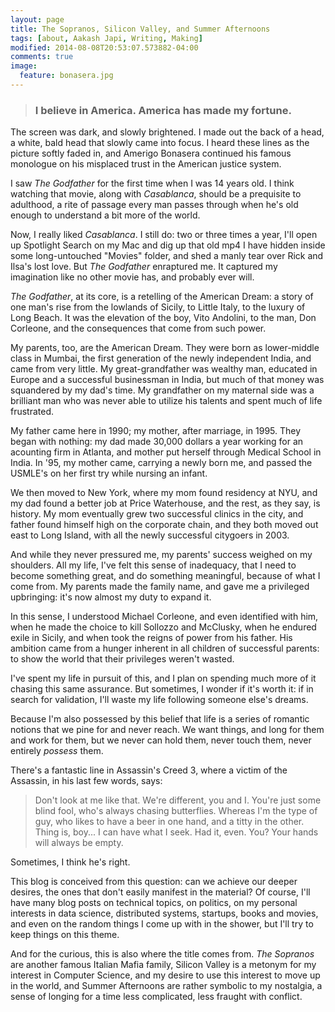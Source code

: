 ```yaml
---
layout: page
title: The Sopranos, Silicon Valley, and Summer Afternoons
tags: [about, Aakash Japi, Writing, Making]
modified: 2014-08-08T20:53:07.573882-04:00
comments: true
image:
  feature: bonasera.jpg
---
```


> ### I believe in America. America has made my fortune.

The screen was dark, and slowly brightened. I made out the back of a head, a white, bald head that slowly came into focus. I heard these lines as the picture softly faded in, and Amerigo Bonasera continued his famous monologue on his misplaced trust in the American justice system.  
  
I saw _The Godfather_ for the first time when I was 14 years old. I think watching that movie, along with _Casablanca_, should be a prequisite to adulthood, a rite of passage every man passes through when he's old enough to understand a bit more of the world.    
  
Now, I really liked _Casablanca_. I still do: two or three times a year, I'll open up Spotlight Search on my Mac and dig up that old mp4 I have hidden inside some long-untouched "Movies" folder, and shed a manly tear over Rick and Ilsa's lost love. But _The Godfather_ enraptured me. It captured my imagination like no other movie has, and probably ever will.  
  
_The Godfather_, at its core, is a retelling of the American Dream: a story of one man's rise from the lowlands of Sicily, to Little Italy, to the luxury of Long Beach. It was the elevation of the boy, Vito Andolini, to the man, Don Corleone, and the consequences that come from such power.  
  
My parents, too, are the American Dream. They were born as lower-middle class in Mumbai, the first generation of the newly independent India, and came from very little. My great-grandfather was wealthy man, educated in Europe and a successful businessman in India, but much of that money was squandered by my dad's time. My grandfather on my maternal side was a brilliant man who was never able to utilize his talents and spent much of life frustrated.      
  
My father came here in 1990; my mother, after marriage, in 1995. They began with nothing: my dad made 30,000 dollars a year working for an acounting firm in Atlanta, and mother put herself through Medical School in India. In '95, my mother came, carrying a newly born me, and passed the USMLE's on her first try while nursing an infant.  
  
We then moved to New York, where my mom found residency at NYU, and my dad found a better job at Price Waterhouse, and the rest, as they say, is history. My mom eventually grew two successful clinics in the city, and father found himself high on the corporate chain, and they both moved out east to Long Island, with all the newly successful citygoers in 2003.    
  
And while they never pressured me, my parents' success weighed on my shoulders. All my life, I've felt this sense of inadequacy, that I need to become something great, and do something meaningful, because of what I come from. My parents made the family name, and gave me a privileged upbringing: it's now almost my duty to expand it.    
    
In this sense, I understood Michael Corleone, and even identified with him, when he made the choice to kill Sollozzo and McClusky, when he endured exile in Sicily, and when took the reigns of power from his father. His ambition came from a hunger inherent in all children of successful parents: to show the world that their privileges weren't wasted.  
  
I've spent my life in pursuit of this, and I plan on spending much more of it chasing this same assurance. But sometimes, I wonder if it's worth it: if in search for validation, I'll waste my life following someone else's dreams.  
  
Because I'm also possessed by this belief that life is a series of romantic notions that we pine for and never reach. We want things, and long for them and work for them, but we never can hold them, never touch them, never entirely _possess_ them.  
  
There's a fantastic line in Assassin's Creed 3, where a victim of the Assassin, in his last few words, says:
>Don't look at me like that. We're different, you and I. You're just some blind fool, who's always chasing butterflies. Whereas I'm the type of guy, who likes to have a beer in one hand, and a titty in the other. Thing is, boy... I can have what I seek. Had it, even. You? Your hands will always be empty.

Sometimes, I think he's right.  
  
This blog is conceived from this question: can we achieve our deeper desires, the ones that don't easily manifest in the material? Of course, I'll have many blog posts on technical topics, on politics, on my personal interests in data science, distributed systems, startups, books and movies, and even on the random things I come up with in the shower, but I'll try to keep things on this theme. 
  
And for the curious, this is also where the title comes from. _The Sopranos_ are another famous Italian Mafia family, Silicon Valley is a metonym for my interest in Computer Science, and my desire to use this interest to move up in the world, and Summer Afternoons are rather symbolic to my nostalgia, a sense of longing for a time less complicated, less fraught with conflict. 
  






